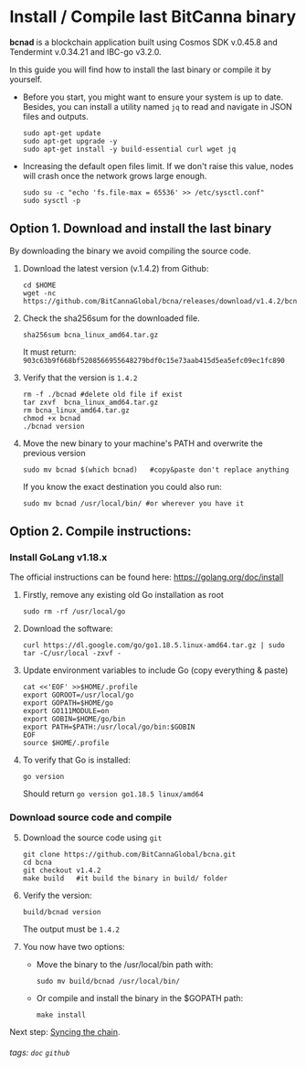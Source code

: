 # Install / Compile last BitCanna binary 
**bcnad** is a blockchain application built using Cosmos SDK v.0.45.8 and Tendermint v.0.34.21 and IBC-go v3.2.0.

In this guide you will find how to install the last binary or compile it by yourself.

* Before you start, you might want to ensure your system is up to date. Besides, you can install a utility named `jq` to read and navigate in JSON files and outputs.

    ```
    sudo apt-get update
    sudo apt-get upgrade -y
    sudo apt-get install -y build-essential curl wget jq
    ```
* Increasing the default open files limit.
If we don't raise this value, nodes will crash once the network grows large enough.
    ```
    sudo su -c "echo 'fs.file-max = 65536' >> /etc/sysctl.conf"
    sudo sysctl -p
    ```
## Option 1. Download and install the last binary 
By downloading the binary we avoid compiling the source code.
1. Download the latest version (v.1.4.2) from Github:
    ```
    cd $HOME
    wget -nc https://github.com/BitCannaGlobal/bcna/releases/download/v1.4.2/bcna_linux_amd64.tar.gz
    ```
2. Check the sha256sum for the downloaded file. 
    ```
    sha256sum bcna_linux_amd64.tar.gz
    ```
    It must return: `903c63b9f668bf5208566955648279bdf0c15e73aab415d5ea5efc09ec1fc890`

3. Verify that the version is `1.4.2`
    ```
    rm -f ./bcnad #delete old file if exist
    tar zxvf  bcna_linux_amd64.tar.gz
    rm bcna_linux_amd64.tar.gz
    chmod +x bcnad
    ./bcnad version
    ```
4. Move the new binary to your machine's PATH and overwrite the previous version
    ```
    sudo mv bcnad $(which bcnad)   #copy&paste don't replace anything
    ```
    If you know the exact destination you could also run: 
    ```
    sudo mv bcnad /usr/local/bin/ #or wherever you have it
    ```

## Option 2. Compile instructions: 
### Install GoLang v1.18.x

The official instructions can be found here: https://golang.org/doc/install

1. Firstly, remove any existing old Go installation as root
    ```
    sudo rm -rf /usr/local/go
    ``` 
2. Download the software:
    ```
    curl https://dl.google.com/go/go1.18.5.linux-amd64.tar.gz | sudo tar -C/usr/local -zxvf -
    ```
3. Update environment variables to include Go (copy everything & paste)
    ```
    cat <<'EOF' >>$HOME/.profile
    export GOROOT=/usr/local/go
    export GOPATH=$HOME/go
    export GO111MODULE=on
    export GOBIN=$HOME/go/bin
    export PATH=$PATH:/usr/local/go/bin:$GOBIN
    EOF
    source $HOME/.profile
    ```
4. To verify that Go is installed:
    ``` 
    go version
    ```
    Should return `go version go1.18.5 linux/amd64`

### Download source code and compile
5. Download the source code using `git`
    ```
    git clone https://github.com/BitCannaGlobal/bcna.git
    cd bcna
    git checkout v1.4.2
    make build   #it build the binary in build/ folder
    ```
6. Verify the version:
    ```
    build/bcnad version
    ```
    The output must be `1.4.2`

7. You now have two options:
    * Move the binary to the /usr/local/bin path with: 
        ```
        sudo mv build/bcnad /usr/local/bin/
        ```
    * Or compile and install the binary in the $GOPATH path:  
        ```
        make install
        ```
Next step: [Syncing the chain](https://github.com/BitCannaGlobal/bcna/blob/main/README.md#2-Sync-the-chain). 











###### tags: `doc` `github`
